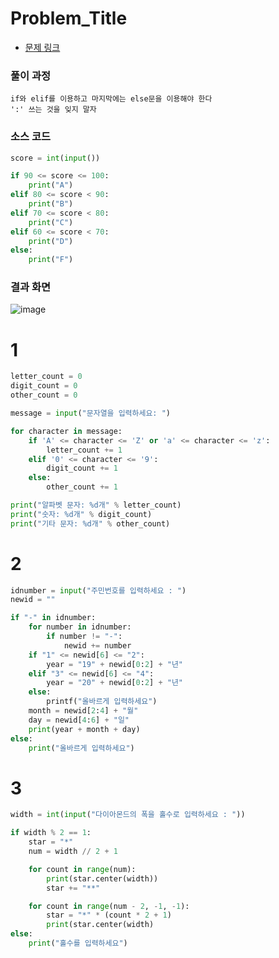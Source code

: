 # Problem_Title

 - [문제 링크](https://www.acmicpc.net/problem/9498)

### 풀이 과정  
```
if와 elif를 이용하고 마지막에는 else문을 이용해야 한다
':' 쓰는 것을 잊지 말자
```

### 소스 코드

```py
score = int(input())

if 90 <= score <= 100:
    print("A")
elif 80 <= score < 90:
    print("B")
elif 70 <= score < 80:
    print("C")
elif 60 <= score < 70:
    print("D")
else:
    print("F")
```

### 결과 화면
![image](https://github.com/gnbhub/20232_Python_Basic/assets/127831078/b4b425db-1500-46e8-bbfe-ecb8f9e420ba)

# 1
```py
letter_count = 0
digit_count = 0
other_count = 0

message = input("문자열을 입력하세요: ")

for character in message:
    if 'A' <= character <= 'Z' or 'a' <= character <= 'z':
        letter_count += 1
    elif '0' <= character <= '9':
        digit_count += 1
    else:
        other_count += 1

print("알파벳 문자: %d개" % letter_count)
print("숫자: %d개" % digit_count)
print("기타 문자: %d개" % other_count)

```
# 2
```py
idnumber = input("주민번호를 입력하세요 : ")
newid = ""

if "-" in idnumber:
    for number in idnumber:
        if number != "-":
            newid += number
    if "1" <= newid[6] <= "2":
        year = "19" + newid[0:2] + "년"
    elif "3" <= newid[6] <= "4":
        year = "20" + newid[0:2] + "년"
    else:
        printf("올바르게 입력하세요")
    month = newid[2:4] + "월"
    day = newid[4:6] + "일"
    print(year + month + day)
else:
    print("올바르게 입력하세요")
```
# 3
```py
width = int(input("다이아몬드의 폭을 홀수로 입력하세요 : "))

if width % 2 == 1:
    star = "*"
    num = width // 2 + 1

    for count in range(num):
        print(star.center(width))
        star += "**"

    for count in range(num - 2, -1, -1):
        star = "*" * (count * 2 + 1)
        print(star.center(width)
else:
    print("홀수를 입력하세요")

```
